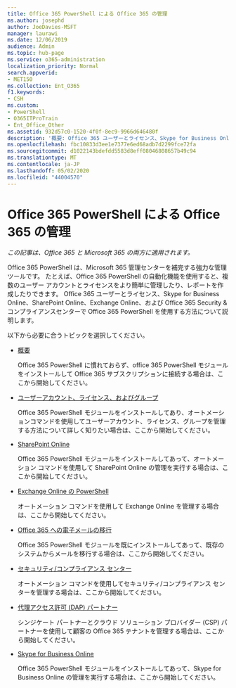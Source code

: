 ```yaml
---
title: Office 365 PowerShell による Office 365 の管理
ms.author: josephd
author: JoeDavies-MSFT
manager: laurawi
ms.date: 12/06/2019
audience: Admin
ms.topic: hub-page
ms.service: o365-administration
localization_priority: Normal
search.appverid:
- MET150
ms.collection: Ent_O365
f1.keywords:
- CSH
ms.custom:
- PowerShell
- O365ITProTrain
- Ent_Office_Other
ms.assetid: 932d57c0-1520-4f0f-8ec9-9966d646480f
description: '概要: Office 365 ユーザーとライセンス、Skype for Business Online、SharePoint Online、Exchange Online、Office 365 セキュリティ/コンプライアンス センターで Office 365 PowerShell を使用する方法について説明します。'
ms.openlocfilehash: fbc10833d3ee1e7377e6ed68adb7d2299fce72fa
ms.sourcegitcommit: d1022143bdefdd5583d8eff08046808657b49c94
ms.translationtype: MT
ms.contentlocale: ja-JP
ms.lasthandoff: 05/02/2020
ms.locfileid: "44004570"
---
```

# <a name="manage-office-365-with-office-365-powershell"></a>Office 365 PowerShell による Office 365 の管理

*この記事は、Office 365 と Microsoft 365 の両方に適用されます。*

Office 365 PowerShell は、Microsoft 365 管理センターを補完する強力な管理ツールです。 たとえば、Office 365 PowerShell の自動化機能を使用すると、複数のユーザー アカウントとライセンスをより簡単に管理したり、レポートを作成したりできます。 Office 365 ユーザーとライセンス、Skype for Business Online、SharePoint Online、Exchange Online、および Office 365 Security & コンプライアンスセンターで Office 365 PowerShell を使用する方法について説明します。
  
以下から必要に合うトピックを選択してください。
  
- [概要](getting-started-with-office-365-powershell.md)

    Office 365 PowerShell に慣れておらず、office 365 PowerShell モジュールをインストールして Office 365 サブスクリプションに接続する場合は、ここから開始してください。

- [ユーザーアカウント、ライセンス、およびグループ](manage-user-accounts-and-licenses-with-office-365-powershell.md)

    Office 365 PowerShell モジュールをインストールしてあり、オートメーションコマンドを使用してユーザーアカウント、ライセンス、グループを管理する方法について詳しく知りたい場合は、ここから開始してください。

- [SharePoint Online](https://docs.microsoft.com/office365/enterprise/powershell/manage-sharepoint-online-with-office-365-powershell)

    Office 365 PowerShell モジュールをインストールしてあって、オートメーション コマンドを使用して SharePoint Online の管理を実行する場合は、ここから開始してください。

- [Exchange Online の PowerShell](https://docs.microsoft.com/powershell/exchange/exchange-online/exchange-online-powershell)

    オートメーション コマンドを使用して Exchange Online を管理する場合は、ここから開始してください。

- [Office 365 への電子メールの移行](use-powershell-for-email-migration-to-office-365.md)

    Office 365 PowerShell モジュールを既にインストールしてあって、既存のシステムからメールを移行する場合は、ここから開始してください。

- [セキュリティ/コンプライアンス センター](https://docs.microsoft.com/powershell/exchange/office-365-scc/office-365-scc-powershell)

    オートメーション コマンドを使用してセキュリティ/コンプライアンス センターを管理する場合は、ここから開始してください。

- [代理アクセス許可 (DAP) パートナー](manage-office-365-with-windows-powershell-for-delegated-access-permissions-dap-p.md)

    シンジケート パートナーとクラウド ソリューション プロバイダー (CSP) パートナーを使用して顧客の Office 365 テナントを管理する場合は、ここから開始してください。

- [Skype for Business Online](manage-skype-for-business-online-with-office-365-powershell.md)

    Office 365 PowerShell モジュールをインストールしてあって、Skype for Business Online の管理を実行する場合は、ここから開始してください。
